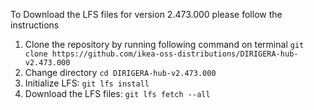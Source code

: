 To Download the LFS files for version 2.473.000 please follow the instructions

1. Clone the repository by running following command on terminal `git clone https://github.com/ikea-oss-distributions/DIRIGERA-hub-v2.473.000`
2. Change directory `cd DIRIGERA-hub-v2.473.000`
3. Initialize LFS: `git lfs install`
4. Download the LFS files: `git lfs fetch --all`
